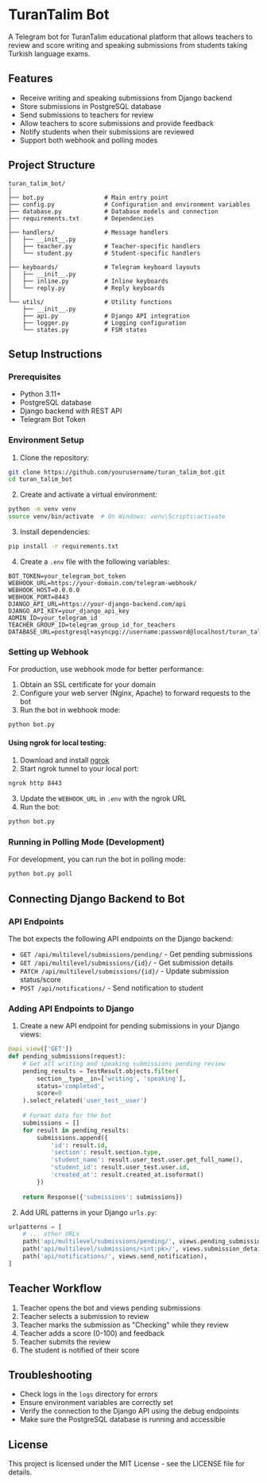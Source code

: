 # TuranTalim Bot

A Telegram bot for TuranTalim educational platform that allows teachers to review and score writing and speaking submissions from students taking Turkish language exams.

## Features

- Receive writing and speaking submissions from Django backend
- Store submissions in PostgreSQL database
- Send submissions to teachers for review
- Allow teachers to score submissions and provide feedback
- Notify students when their submissions are reviewed
- Support both webhook and polling modes

## Project Structure

```
turan_talim_bot/
│
├── bot.py                 # Main entry point
├── config.py              # Configuration and environment variables
├── database.py            # Database models and connection
├── requirements.txt       # Dependencies
│
├── handlers/              # Message handlers
│   ├── __init__.py
│   ├── teacher.py         # Teacher-specific handlers
│   └── student.py         # Student-specific handlers
│
├── keyboards/             # Telegram keyboard layouts
│   ├── __init__.py
│   ├── inline.py          # Inline keyboards
│   └── reply.py           # Reply keyboards
│
└── utils/                 # Utility functions
    ├── __init__.py
    ├── api.py             # Django API integration
    ├── logger.py          # Logging configuration
    └── states.py          # FSM states
```

## Setup Instructions

### Prerequisites

- Python 3.11+
- PostgreSQL database
- Django backend with REST API
- Telegram Bot Token

### Environment Setup

1. Clone the repository:
```bash
git clone https://github.com/yourusername/turan_talim_bot.git
cd turan_talim_bot
```

2. Create and activate a virtual environment:
```bash
python -m venv venv
source venv/bin/activate  # On Windows: venv\Scripts\activate
```

3. Install dependencies:
```bash
pip install -r requirements.txt
```

4. Create a `.env` file with the following variables:
```
BOT_TOKEN=your_telegram_bot_token
WEBHOOK_URL=https://your-domain.com/telegram-webhook/
WEBHOOK_HOST=0.0.0.0
WEBHOOK_PORT=8443
DJANGO_API_URL=https://your-django-backend.com/api
DJANGO_API_KEY=your_django_api_key
ADMIN_ID=your_telegram_id
TEACHER_GROUP_ID=telegram_group_id_for_teachers
DATABASE_URL=postgresql+asyncpg://username:password@localhost/turan_talim
```

### Setting up Webhook

For production, use webhook mode for better performance:

1. Obtain an SSL certificate for your domain
2. Configure your web server (Nginx, Apache) to forward requests to the bot
3. Run the bot in webhook mode:
```bash
python bot.py
```

#### Using ngrok for local testing:

1. Download and install [ngrok](https://ngrok.com/)
2. Start ngrok tunnel to your local port:
```bash
ngrok http 8443
```
3. Update the `WEBHOOK_URL` in `.env` with the ngrok URL
4. Run the bot:
```bash
python bot.py
```

### Running in Polling Mode (Development)

For development, you can run the bot in polling mode:

```bash
python bot.py poll
```

## Connecting Django Backend to Bot

### API Endpoints

The bot expects the following API endpoints on the Django backend:

- `GET /api/multilevel/submissions/pending/` - Get pending submissions
- `GET /api/multilevel/submissions/{id}/` - Get submission details
- `PATCH /api/multilevel/submissions/{id}/` - Update submission status/score
- `POST /api/notifications/` - Send notification to student

### Adding API Endpoints to Django

1. Create a new API endpoint for pending submissions in your Django views:

```python
@api_view(['GET'])
def pending_submissions(request):
    # Get all writing and speaking submissions pending review
    pending_results = TestResult.objects.filter(
        section__type__in=['writing', 'speaking'],
        status='completed',
        score=0
    ).select_related('user_test__user')
    
    # Format data for the bot
    submissions = []
    for result in pending_results:
        submissions.append({
            'id': result.id,
            'section': result.section.type,
            'student_name': result.user_test.user.get_full_name(),
            'student_id': result.user_test.user.id,
            'created_at': result.created_at.isoformat()
        })
    
    return Response({'submissions': submissions})
```

2. Add URL patterns in your Django `urls.py`:

```python
urlpatterns = [
    # ... other URLs
    path('api/multilevel/submissions/pending/', views.pending_submissions),
    path('api/multilevel/submissions/<int:pk>/', views.submission_detail),
    path('api/notifications/', views.send_notification),
]
```

## Teacher Workflow

1. Teacher opens the bot and views pending submissions
2. Teacher selects a submission to review
3. Teacher marks the submission as "Checking" while they review
4. Teacher adds a score (0-100) and feedback
5. Teacher submits the review
6. The student is notified of their score

## Troubleshooting

- Check logs in the `logs` directory for errors
- Ensure environment variables are correctly set
- Verify the connection to the Django API using the debug endpoints
- Make sure the PostgreSQL database is running and accessible

## License

This project is licensed under the MIT License - see the LICENSE file for details.
